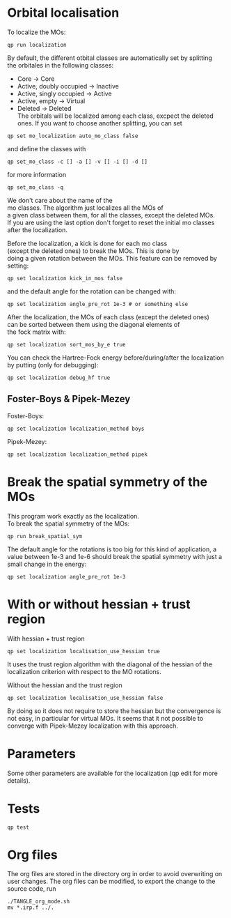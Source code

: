 # Orbital localisation
To localize the MOs:  
```
qp run localization  
```
By default, the different otbital classes are automatically set by splitting  
the orbitales in the following classes:  
- Core -> Core  
- Active, doubly occupied -> Inactive  
- Active, singly occupied -> Active  
- Active, empty -> Virtual  
- Deleted -> Deleted  
The orbitals will be localized among each class, excpect the deleted ones.
If you want to choose another splitting, you can set
```
qp set mo_localization auto_mo_class false
```
and define the classes with
```
qp set_mo_class -c [] -a [] -v [] -i [] -d [] 
```
for more information
```
qp set_mo_class -q
```
We don't care about the name of the   
mo classes. The algorithm just localizes all the MOs of  
a given class between them, for all the classes, except the deleted MOs.  
If you are using the last option don't forget to reset the initial mo classes  
after the localization.

Before the localization, a kick is done for each mo class  
(except the deleted ones) to break the MOs. This is done by   
doing a given rotation between the MOs.
This feature can be removed by setting:
```
qp set localization kick_in_mos false
```
and the default angle for the rotation can be changed with:
```
qp set localization angle_pre_rot 1e-3 # or something else
```

After the localization, the MOs of each class (except the deleted ones)  
can be sorted between them using the diagonal elements of  
the fock matrix with:
```
qp set localization sort_mos_by_e true
```

You can check the Hartree-Fock energy before/during/after the localization  
by putting (only for debugging):
```
qp set localization debug_hf true 
```

## Foster-Boys & Pipek-Mezey
Foster-Boys:  
``` 
qp set localization localization_method boys 
``` 
 
Pipek-Mezey:  
``` 
qp set localization localization_method pipek 
``` 

# Break the spatial symmetry of the MOs
This program work exactly as the localization.  
To break the spatial symmetry of the MOs:   
```
qp run break_spatial_sym
```
The default angle for the rotations is too big for this kind of
application, a value between 1e-3 and 1e-6 should break the spatial
symmetry with just a small change in the energy:
```
qp set localization angle_pre_rot 1e-3
``` 

# With or without hessian + trust region
With hessian +  trust region
```
qp set localization localisation_use_hessian true
```
It uses the trust region algorithm with the diagonal of the hessian of the 
localization criterion with respect to the MO rotations.   

Without the hessian and the trust region
```
qp set localization localisation_use_hessian false
```
By doing so it does not require to store the hessian but the
convergence is not easy, in particular for virtual MOs.
It seems that it not possible to converge with Pipek-Mezey
localization with this approach.

# Parameters
Some other parameters are available for the localization (qp edit for more details).

# Tests
```
qp test
```

# Org files
The org files are stored in the directory org in order to avoid overwriting on user changes.
The org files can be modified, to export the change to the source code, run
```
./TANGLE_org_mode.sh
mv *.irp.f ../.
```
 
